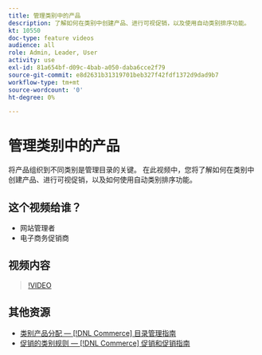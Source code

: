 ```yaml
---
title: 管理类别中的产品
description: 了解如何在类别中创建产品、进行可视促销，以及使用自动类别排序功能。
kt: 10550
doc-type: feature videos
audience: all
role: Admin, Leader, User
activity: use
exl-id: 81a654bf-d09c-4bab-a050-daba6cce2f79
source-git-commit: e8d2631b31319701beb327f42fdf1372d9dad9b7
workflow-type: tm+mt
source-wordcount: '0'
ht-degree: 0%

---
```


# 管理类别中的产品

将产品组织到不同类别是管理目录的关键。 在此视频中，您将了解如何在类别中创建产品、进行可视促销，以及如何使用自动类别排序功能。

## 这个视频给谁？

- 网站管理者
- 电子商务促销商

## 视频内容

>[!VIDEO](https://video.tv.adobe.com/v/343747?quality=12&learn=on)

## 其他资源

- [类别产品分配 —  [!DNL Commerce] 目录管理指南](https://experienceleague.adobe.com/docs/commerce-admin/catalog/categories/products-in-category/categories-product-assignments.html)
- [促销的类别规则 —  [!DNL Commerce] 促销和促销指南](https://experienceleague.adobe.com/docs/commerce-admin/marketing/merchandising/visual-merch/category-product-rules.html)
